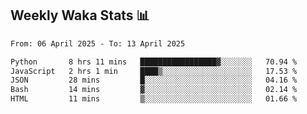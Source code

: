 ## Weekly Waka Stats 📊
<!--START_SECTION:waka-->

```txt
From: 06 April 2025 - To: 13 April 2025

Python       8 hrs 11 mins   █████████████████▓░░░░░░░   70.94 %
JavaScript   2 hrs 1 min     ████▒░░░░░░░░░░░░░░░░░░░░   17.53 %
JSON         28 mins         █░░░░░░░░░░░░░░░░░░░░░░░░   04.16 %
Bash         14 mins         ▓░░░░░░░░░░░░░░░░░░░░░░░░   02.14 %
HTML         11 mins         ▒░░░░░░░░░░░░░░░░░░░░░░░░   01.66 %
```

<!--END_SECTION:waka-->

<!--

Here are some ideas to get you started:

- 🔭 I’m currently working on (way to add branches committed on)
- 🌱 I’m currently learning Web Frameworks and Machine Learning! (Lisp, JS (react & angular), Python, and __)
- 💬 Ask me about ...
- 📫 How to reach me: 
- 😄 Pronouns: He/Him/His
- ⚡ Fun fact: ...

that-recsys-lab
-->
